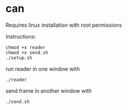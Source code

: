 # can
Requires linux installation with root permissions

Instructions:

```
chmod +x reader
chmod +x send.sh
./setup.sh
```

run reader in one window with 
```
./reader
```

send frame in another window with 
```
./send.sh
```
